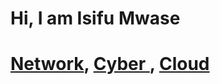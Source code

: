# Hi, I am Isifu Mwase
<h1> <a href="https://github.com/Isifu">Network</a>, <a href="https://www.linkedin.com/in/isifumwase/">Cyber </a>, <a href="https://www.youtube.com/@isifumwase7420">Cloud</a></h1>

